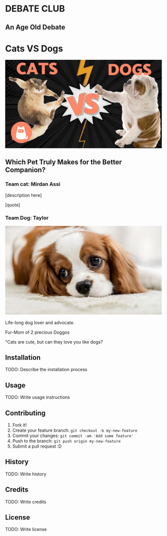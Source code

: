 # DEBATE CLUB
 ## An Age Old Debate
# Cats VS Dogs 
![alt text](img/cats_vs_dogs.jpg "Logo Title Text 1")

## Which Pet Truly Makes for the Better Companion?
### Team cat: Mirdan Assi
[description here]

[quote]

### Team Dog: Taylor
![alt text](img/puppy_eyes.jpg "Logo Title Text 1")

Life-long dog lover and advocate.

Fur-Mom of 2 precious Doggos

"Cats are cute, but can they love you like dogs?

## Installation

TODO: Describe the installation process

## Usage

TODO: Write usage instructions

## Contributing

1. Fork it!
2. Create your feature branch: `git checkout -b my-new-feature`
3. Commit your changes: `git commit -am 'Add some feature'`
4. Push to the branch: `git push origin my-new-feature`
5. Submit a pull request :D

## History

TODO: Write history

## Credits

TODO: Write credits

## License

TODO: Write license